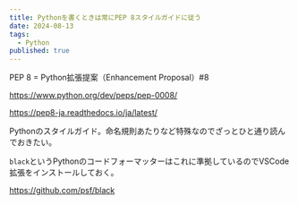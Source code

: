 ```yaml
---
title: Pythonを書くときは常にPEP 8スタイルガイドに従う
date: 2024-08-13
tags:
  - Python
published: true
---
```


PEP 8 = Python拡張提案（Enhancement Proposal）#8

https://www.python.org/dev/peps/pep-0008/

https://pep8-ja.readthedocs.io/ja/latest/

Pythonのスタイルガイド。命名規則あたりなど特殊なのでざっとひと通り読んでおきたい。

`black`というPythonのコードフォーマッターはこれに準拠しているのでVSCode拡張をインストールしておく。

https://github.com/psf/black
